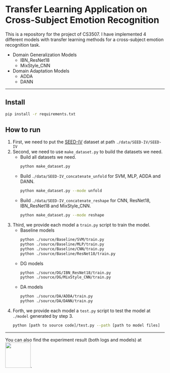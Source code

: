 # Transfer Learning Application on Cross-Subject Emotion Recognition
This is a repository for the project of CS3507. I have implemented 4 different models with transfer learning methods for a cross-subject emotion recognition task.
- Domain Generalization Models
  - IBN_ResNet18
  - MixStyle_CNN
- Domain Adaptation Models
  - ADDA
  - DANN
---
## Install
```bash
pip install -r requirements.txt
```
## How to run
1. First, we need to put the [SEED-IV](https://bcmi.sjtu.edu.cn/~seed/seed-iv.html) dataset at path `./data/SEED-IV/SEED-IV`
2. Second, we need to use `make_dataset.py` to build the datasets we need.
   -  Build all datasets we need.
        ```bash
        python make_dataset.py
        ``` 
   - Build `./data/SEED-IV_concatenate_unfold` for SVM, MLP, ADDA and DANN.
        ```bash
        python make_dataset.py --mode unfold
        ``` 
   - Build `./data/SEED-IV_concatenate_reshape` for CNN, ResNet18, IBN_ResNet18 and MixStyle_CNN.
        ```bash
        python make_dataset.py --mode reshape
        ``` 
3. Third, we provide each model a `train.py` script to train the model.
   - Baseline models
        ```bash
        python ./source/Baseline/SVM/train.py
        python ./source/Baseline/MLP/train.py
        python ./source/Baseline/CNN/train.py
        python ./source/Baseline/ResNet18/train.py
        ```
   - DG models
        ```bash
        python ./source/DG/IBN_ResNet18/train.py
        python ./source/DG/MixStyle_CNN/train.py
        ```
   - DA models
        ```bash
        python ./source/DA/ADDA/train.py
        python ./source/DA/DANN/train.py
        ```
4. Forth, we provide each model a `test.py` script to test the model at `./model` generated by step 3.
   ```bash
   python [path to source code]/test.py --path [path to model files]
   ```
---
You can also find the experiment result (both logs and models) at <a href="https://jbox.sjtu.edu.cn/l/i1Nkpa"><img src="https://jbox.sjtu.edu.cn/v2/config/get_file?config_type=0&config_id=0&name=custom_main_logo" width="80"></a>.